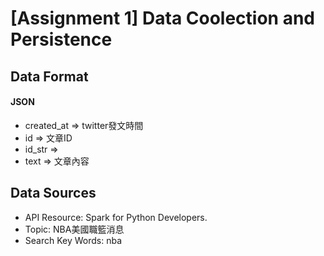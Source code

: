 # [Assignment 1] Data Coolection and Persistence

## Data Format

#### JSON
+ created_at => twitter發文時間
+ id         => 文章ID
+ id_str     => 
+ text       => 文章內容


## Data Sources

* API Resource: Spark for Python Developers.
* Topic: NBA美國職籃消息
* Search Key Words: nba



